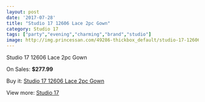 ```yaml
---
layout: post
date: '2017-07-28'
title: "Studio 17 12606 Lace 2pc Gown"
category: Studio 17
tags: ["party","evening","charming","brand","studio"]
image: http://img.princessan.com/49286-thickbox_default/studio-17-12606-lace-2pc-gown.jpg
---
```

Studio 17 12606 Lace 2pc Gown

On Sales: **$277.99**
<a href="https://www.princessan.com/en/studio-17/22268-studio-17-12606-lace-2pc-gown.html"><amp-img layout="responsive" width="600" height="600" src="//img.princessan.com/49286-thickbox_default/studio-17-12606-lace-2pc-gown.jpg" alt="Studio 17 12606 Lace 2pc Gown 0" /></a>
<a href="https://www.princessan.com/en/studio-17/22268-studio-17-12606-lace-2pc-gown.html"><amp-img layout="responsive" width="600" height="600" src="//img.princessan.com/49287-thickbox_default/studio-17-12606-lace-2pc-gown.jpg" alt="Studio 17 12606 Lace 2pc Gown 1" /></a>

Buy it: [Studio 17 12606 Lace 2pc Gown](https://www.princessan.com/en/studio-17/22268-studio-17-12606-lace-2pc-gown.html "Studio 17 12606 Lace 2pc Gown")

View more: [Studio 17](https://www.princessan.com/en/62-studio-17 "Studio 17")